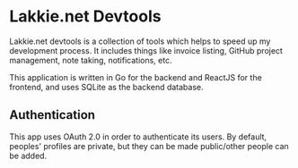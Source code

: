 # Lakkie.net Devtools

Lakkie.net devtools is a collection of tools which helps to speed up my development process. It includes things like invoice listing, GitHub project management, note taking, notifications, etc.

This application is written in Go for the backend and ReactJS for the frontend, and uses SQLite as the backend database.

## Authentication

This app uses OAuth 2.0 in order to authenticate its users. By default, peoples' profiles are private, but they can be made public/other people can be added.